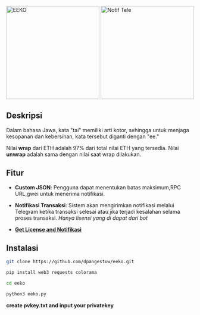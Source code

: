 <img height="250" alt="EEKO" src="https://github.com/user-attachments/assets/698730c4-c0e6-498f-a3ee-8ab757de3fb4"> <img height="250" alt="Notif Tele" src="https://github.com/user-attachments/assets/de45b100-690e-44ef-b34f-fc9362ab3921">


## Deskripsi

Dalam bahasa Jawa, kata "tai" memiliki arti kotor, sehingga untuk menjaga kesopanan dan kebersihan, kata tersebut diganti dengan "ee."

Nilai **wrap** dari ETH adalah 97% dari total nilai ETH yang tersedia. Nilai **unwrap** adalah sama dengan nilai saat wrap dilakukan.

## Fitur

- **Custom JSON**: Pengguna dapat menentukan batas maksimum,RPC URL,gwei untuk menerima notifikasi. 
  
- **Notifikasi Transaksi**: Sistem akan mengirimkan notifikasi melalui Telegram ketika transaksi selesai atau jika terjadi kesalahan selama proses transaksi. *Hanya lisensi yang di dapat dari bot*

- [**Get License and Notifikasi**](https://t.me/Laporan_Sayang_bot)

## Instalasi

   ```bash
   git clone https://github.com/dpangestuw/eeko.git
   ```
   ```bash
   pip install web3 requests colorama
   ```
   ```bash
   cd eeko
   ```
   ```bash
   python3 eeko.py
   ```
**create pvkey.txt and input your privatekey**
